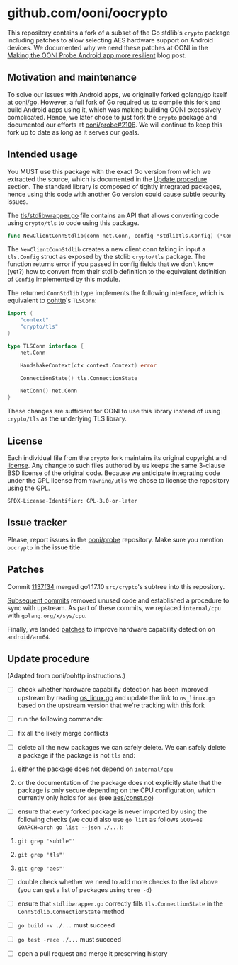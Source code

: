# github.com/ooni/oocrypto

This repository contains a fork of a subset of the Go stdlib's `crypto`
package including patches to allow selecting AES hardware support
on Android devices. We documented why we need these patches at OONI in
the [Making the OONI Probe Android app more resilient](
https://ooni.org/post/making-ooni-probe-android-more-resilient/) blog post.

## Motivation and maintenance

To solve our issues with Android apps, we originally forked golang/go
itself at [ooni/go](https://github.com/ooni/go). However, a full fork of
Go required us to compile this fork and build Android apps using it,
which was making building OONI excessively complicated. Hence, we later
chose to just fork the `crypto` package and documented our efforts at
[ooni/probe#2106](https://github.com/ooni/probe/issues/2106). We
will continue to keep this fork up to date as long as it serves our goals.

## Intended usage

You MUST use this package with the exact Go version from which we extracted
the source, which is documented in the [Update procedure](#update-procedure) section. The
standard library is composed of tightly integrated packages, hence
using this code with another Go version could cause subtle security issues.

The [tls/stdlibwrapper.go](tls/stdlibwrapper.go) file contains an API that allows
converting code using `crypto/tls` to code using this package.

```Go
func NewClientConnStdlib(conn net.Conn, config *stdlibtls.Config) (*ConnStdlib, error)
```

The `NewClientConnStdlib` creates a new client conn taking in input a
`tls.Config` struct as exposed by the stdlib `crypto/tls` package. The
function returns error if you passed in config fields that we don't
know (yet?) how to convert from their stdlib definition to the equivalent
definition of `Config` implemented by this module.

The returned `ConnStdlib` type implements the following interface, which
is equivalent to [oohttp](https://github.com/ooni/oohttp)'s `TLSConn`:

```Go
import (
    "context"
    "crypto/tls"
)

type TLSConn interface {
    net.Conn

    HandshakeContext(ctx context.Context) error

    ConnectionState() tls.ConnectionState

    NetConn() net.Conn
}
```

These changes are sufficient for OONI to use this library instead
of using `crypto/tls` as the underlying TLS library.

## License

Each individual file from the `crypto` fork maintains its original
copyright and [license](https://github.com/golang/go/blob/master/LICENSE). Any
change to such files authored by us keeps the same 3-clause BSD license of
the original code. Because we anticipate integrating code under the GPL license
from `Yawning/utls` we chose to license the repository using the GPL.

```
SPDX-License-Identifier: GPL-3.0-or-later
```

## Issue tracker

Please, report issues in the [ooni/probe](https://github.com/ooni/probe)
repository. Make sure you mention `oocrypto` in the issue title.

## Patches

Commit [1137f34](https://github.com/ooni/oocrypto/commit/1137f34fc78f7b5165a37f290e0b1c5e2fb074ac)
merged go1.17.10 `src/crypto`'s subtree into this repository.

[Subsequent commits](https://github.com/ooni/oocrypto/compare/1137f34fc78f7b5165a37f290e0b1c5e2fb074ac...f09fe46bcb80d2e747b0c0ea9a2835e70710690c)
removed unused code and established a procedure to sync with upstream. As part
of these commits, we replaced `internal/cpu` with `golang.org/x/sys/cpu`.

Finally, we landed [patches](https://github.com/ooni/oocrypto/compare/f09fe46bcb80d2e747b0c0ea9a2835e70710690c...4dff9e0864cd49113a36ac8112cf887cbe215d54)
to improve hardware capability detection on `android/arm64`.

## Update procedure

(Adapted from ooni/oohttp instructions.)

- [ ] check whether hardware capability detection has been improved upstream
by reading [os_linux.go](https://github.com/golang/go/blob/go1.19.4/src/runtime/os_linux.go#L238)
and update the link to `os_linux.go` based on the upstream version that
we're tracking with this fork

- [ ] run the following commands:

- [ ] fix all the likely merge conflicts

- [ ] delete all the new packages we can safely delete. We can safely
delete a package if the package is not `tls` and:

1. either the package does not depend on `internal/cpu`

2. or the documentation of the package does not explicitly state that
the package is only secure depending on the CPU configuration, which
currently only holds for `aes` (see [aes/const.go](aes/const.go))

- [ ] ensure that every forked package is never imported by using
the following checks (we could also use `go list` as follows
`GOOS=os GOARCH=arch go list --json ./...`):

1. `git grep 'subtle"'`

2. `git grep 'tls"'`

3. `git grep 'aes"'`

- [ ] double check whether we need to add more checks to the list above (you
can get a list of packages using `tree -d`)

- [ ] ensure that `stdlibwrapper.go` correctly fills `tls.ConnectionState`
in the `ConnStdlib.ConnectionState` method

- [ ] `go build -v ./...` must succeed

- [ ] `go test -race ./...` must succeed

- [ ] open a pull request and merge it preserving history
